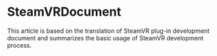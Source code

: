 # SteamVRDocument
This article is based on the translation of SteamVR plug-in development document and summarizes the basic usage of SteamVR development process.
